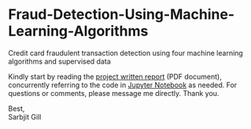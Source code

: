 # Fraud-Detection-Using-Machine-Learning-Algorithms
Credit card fraudulent transaction detection using four machine learning algorithms and supervised data

Kindly start by reading the <a href="https://github.com/sarbjitgill/Fraud-Detection-Using-Machine-Learning-Algorithms/blob/main/Report%20-%20Credit%20Card%20Fraud%20Detection%20Using%20Machine%20Learning%20Algorithms%20and%20Labeled%20Data.pdf" target="_blank">project written report</a> (PDF document), concurrently referring to the code in <a href="https://github.com/sarbjitgill/Fraud-Detection-Using-Machine-Learning-Algorithms/blob/main/Jupyter%20Notebook%20-%20Credit%20Card%20Fraudulent%20Transaction%20Detection%20Using%20Machine%20Learning%20Algorithms%20and%20Supervised%20Data.ipynb" target="_blank">Jupyter Notebook</a> as needed. For questions or comments, please message me directly. Thank you.

Best, <br/>
Sarbjit Gill
